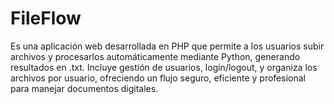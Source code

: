 # FileFlow
Es una aplicación web desarrollada en PHP que permite a los usuarios subir archivos y procesarlos automáticamente mediante Python, generando resultados en .txt. Incluye gestión de usuarios, login/logout, y organiza los archivos por usuario, ofreciendo un flujo seguro, eficiente y profesional para manejar documentos digitales.
